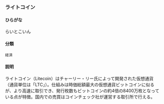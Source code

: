<div style="display:none;">

## [あ行](securities-terms?id=あ行)
## [か行](securities-terms?id=か行)
## [さ行](securities-terms?id=さ行)
## [た行](securities-terms?id=た行)
## [な行](securities-terms?id=な行)
## [は行](securities-terms?id=は行)
## [ま行](securities-terms?id=ま行)
## [や行](securities-terms?id=や行)
## [ら行](securities-terms?id=ら行)

</div>

### ライトコイン

#### ひらがな

らいとこいん

#### 分類

`経済`

#### 説明

ライトコイン（Litecoin）はチャーリー・リー氏によって開発された仮想通貨（通貨単位は「LTC」）。仕組みは時価総額最大の仮想通貨ビットコインに似るが、より高速に取引でき、発行枚数もビットコインの約4倍の8400万枚となっている点が特徴。国内での売買はコインチェック社が運営する取引所で行える。

<div style="display:none;">

## [わ行](securities-terms?id=わ行)
## [英数字・記号](securities-terms?id=英数字・記号)

</div>

